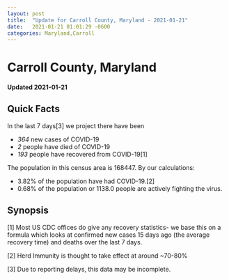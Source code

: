 ```yaml
---
layout: post
title:  "Update for Carroll County, Maryland - 2021-01-21"
date:   2021-01-21 01:01:29 -0600
categories: Maryland,Carroll
---
```


# Carroll County, Maryland
#### Updated 2021-01-21

## Quick Facts

In the last 7 days[3] we project there have been
- *364* new cases of COVID-19
- *2* people have died of COVID-19
- *193* people have recovered from COVID-19[1]

The population in this census area is 168447. By our calculations:
- 3.82% of the population have had COVID-19.[2]
- 0.68% of the population or 1138.0 people are actively fighting the virus.

## Synopsis




[1] Most US CDC offices do give any recovery statistics- we base this on a formula which looks at confirmed new cases
15 days ago (the average recovery time) and deaths over the last 7 days.

[2] Herd Immunity is thought to take effect at around ~70-80%

[3] Due to reporting delays, this data may be incomplete.
 
    